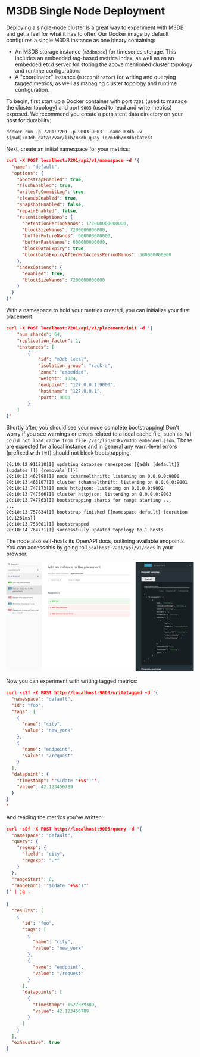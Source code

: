 # M3DB Single Node Deployment

Deploying a single-node cluster is a great way to experiment with M3DB and get a feel for what it
has to offer. Our Docker image by default configures a single M3DB instance as one binary
containing:

- An M3DB storage instance (`m3dbnode`) for timeseries storage. This includes an embedded tag-based
  metrics index, as well as as an embedded etcd server for storing the above mentioned cluster
  topology and runtime configuration.
- A "coordinator" instance (`m3coordinator`) for writing and querying tagged metrics, as well as
  managing cluster topology and runtime configuration.

To begin, first start up a Docker container with port `7201` (used to manage the cluster topology)
and port `9003` (used to read and write metrics) exposed. We recommend you create a persistent data
directory on your host for durability:

```
docker run -p 7201:7201 -p 9003:9003 --name m3db -v $(pwd)/m3db_data:/var/lib/m3db quay.io/m3db/m3db:latest
```

<!-- TODO: link to docs containing explanations of what namespaces, the coordinator,
placements, etc. are -->

<!-- TODO: add something about how this is in no way a recommended production deployment guide,
and write a guide for what is considered a production-ready deployment (this is in the works) -->

Next, create an initial namespace for your metrics:

<!-- TODO: link to config reference docs once available -->

```json
curl -X POST localhost:7201/api/v1/namespace -d '{
  "name": "default",
  "options": {
    "bootstrapEnabled": true,
    "flushEnabled": true,
    "writesToCommitLog": true,
    "cleanupEnabled": true,
    "snapshotEnabled": false,
    "repairEnabled": false,
    "retentionOptions": {
      "retentionPeriodNanos": 172800000000000,
      "blockSizeNanos": 7200000000000,
      "bufferFutureNanos": 600000000000,
      "bufferPastNanos": 600000000000,
      "blockDataExpiry": true,
      "blockDataExpiryAfterNotAccessPeriodNanos": 300000000000
    },
    "indexOptions": {
      "enabled": true,
      "blockSizeNanos": 7200000000000
    }
  }
}'
```

With a namespace to hold your metrics created, you can initialize your first placement:

```json
curl -X POST localhost:7201/api/v1/placement/init -d '{
    "num_shards": 64,
    "replication_factor": 1,
    "instances": [
        {
            "id": "m3db_local",
            "isolation_group": "rack-a",
            "zone": "embedded",
            "weight": 1024,
            "endpoint": "127.0.0.1:9000",
            "hostname": "127.0.0.1",
            "port": 9000
        }
    ]
}'
```

Shortly after, you should see your node complete bootstrapping! Don't worry if you see warnings or
errors related to a local cache file, such as `[W] could not load cache from file
/var/lib/m3kv/m3db_embedded.json`. Those are expected for a local instance and in general any
warn-level errors (prefixed with `[W]`) should not block bootstrapping.

```
20:10:12.911218[I] updating database namespaces [{adds [default]} {updates []} {removals []}]
20:10:13.462798[I] node tchannelthrift: listening on 0.0.0.0:9000
20:10:13.463107[I] cluster tchannelthrift: listening on 0.0.0.0:9001
20:10:13.747173[I] node httpjson: listening on 0.0.0.0:9002
20:10:13.747506[I] cluster httpjson: listening on 0.0.0.0:9003
20:10:13.747763[I] bootstrapping shards for range starting ...
...
20:10:13.757834[I] bootstrap finished [{namespace default} {duration 10.1261ms}]
20:10:13.758001[I] bootstrapped
20:10:14.764771[I] successfully updated topology to 1 hosts
```

The node also self-hosts its OpenAPI docs, outlining available endpoints. You can access this by
going to `localhost:7201/api/v1/docs` in your browser.

![OpenAPI Doc](redoc_screenshot.png)

Now you can experiment with writing tagged metrics:
```json
curl -sSf -X POST http://localhost:9003/writetagged -d '{
  "namespace": "default",
  "id": "foo",
  "tags": [
    {
      "name": "city",
      "value": "new_york"
    },
    {
      "name": "endpoint",
      "value": "/request"
    }
  ],
  "datapoint": {
    "timestamp": '"$(date "+%s")"',
    "value": 42.123456789
  }
}
'
```

And reading the metrics you've written:
```json
curl -sSf -X POST http://localhost:9003/query -d '{
  "namespace": "default",
  "query": {
    "regexp": {
      "field": "city",
      "regexp": ".*"
    }
  },
  "rangeStart": 0,
  "rangeEnd": '"$(date "+%s")"'
}' | jq .

{
  "results": [
    {
      "id": "foo",
      "tags": [
        {
          "name": "city",
          "value": "new_york"
        },
        {
          "name": "endpoint",
          "value": "/request"
        }
      ],
      "datapoints": [
        {
          "timestamp": 1527039389,
          "value": 42.123456789
        }
      ]
    }
  ],
  "exhaustive": true
}
```
